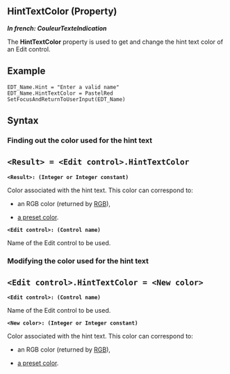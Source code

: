 


## HintTextColor (Property)

***In french: CouleurTexteIndication***
	



<a name="XUse"></a>
<a name="Use"></a>
<a name="description"></a>
The **HintTextColor** property is used to get and change the hint text color of an Edit control. 
<a name="Example1"></a>
<a name="sample_code"></a>

## Example


```wl
EDT_Name.Hint = "Enter a valid name"
EDT_Name.HintTextColor = PastelRed
SetFocusAndReturnToUserInput(EDT_Name)
```

<a name="XSYNTAX"></a>

## Syntax
<a name="SYNTAX1"></a>

### Finding out the color used for the hint text

`<Result> = <Edit control>.HintTextColor`
---

**`<Result>: (Integer or Integer constant)`**

Color associated with the hint text. This color can correspond to:

- an RGB color (returned by [RGB](../WDLang1/3029012.md)),

- [a preset color](../WDLang5/3010002.md).




**`<Edit control>: (Control name)`**

Name of the Edit control to be used. 


<a name="SYNTAX2"></a>

### Modifying the color used for the hint text

`<Edit control>.HintTextColor = <New color>`
---

**`<Edit control>: (Control name)`**

Name of the Edit control to be used. 

**`<New color>: (Integer or Integer constant)`**

Color associated with the hint text. This color can correspond to:

- an RGB color (returned by [RGB](../WDLang1/3029012.md)),

- [a preset color](../WDLang5/3010002.md).







